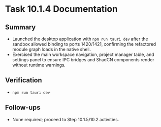 # Task 10.1.4 Documentation

## Summary
- Launched the desktop application with `npm run tauri dev` after the sandbox allowed binding to ports 1420/1421, confirming the refactored module graph loads in the native shell.
- Exercised the main workspace navigation, project manager table, and settings panel to ensure IPC bridges and ShadCN components render without runtime warnings.

## Verification
- `npm run tauri dev`

## Follow-ups
- None required; proceed to Step 10.1.5/10.2 activities.
